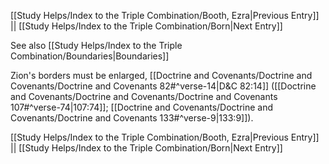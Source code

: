 [[Study Helps/Index to the Triple Combination/Booth, Ezra|Previous Entry]]  ||  [[Study Helps/Index to the Triple Combination/Born|Next Entry]]

 See also [[Study Helps/Index to the Triple Combination/Boundaries|Boundaries]]

 Zion's borders must be enlarged, [[Doctrine and Covenants/Doctrine and Covenants/Doctrine and Covenants 82#^verse-14|D&C 82:14]] ([[Doctrine and Covenants/Doctrine and Covenants/Doctrine and Covenants 107#^verse-74|107:74]]; [[Doctrine and Covenants/Doctrine and Covenants/Doctrine and Covenants 133#^verse-9|133:9]]).

[[Study Helps/Index to the Triple Combination/Booth, Ezra|Previous Entry]]  ||  [[Study Helps/Index to the Triple Combination/Born|Next Entry]]